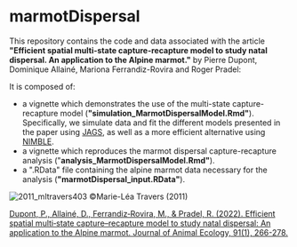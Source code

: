 # marmotDispersal
This repository contains the code and data associated with the article **"Efficient spatial multi-state capture-recapture model to study natal dispersal. An application to the Alpine marmot."** by Pierre Dupont, Dominique Allainé, Mariona Ferrandiz-Rovira and Roger Pradel:

It is composed of:
  - a vignette which demonstrates the use of the multi-state capture-recapture model (**"simulation_MarmotDispersalModel.Rmd"**). Specifically, we simulate data and fit the different models presented in the paper using [JAGS](https://mcmc-jags.sourceforge.io/), as well as a more efficient alternative using [NIMBLE](https://r-nimble.org/).
  - a vignette which reproduces the marmot dispersal capture-recapture analysis ("**analysis_MarmotDispersalModel.Rmd"**). 
  - a ".RData" file containing the alpine marmot data necessary for the analysis (**"marmotDispersal_input.RData"**).


![2011_mltravers403](https://github.com/user-attachments/assets/7236807b-4fd4-4350-838e-cddf37226fbc)
©Marie-Léa Travers (2011)


[Dupont, P., Allainé, D., Ferrandiz‐Rovira, M., & Pradel, R. (2022). Efficient spatial multi‐state capture–recapture model to study natal dispersal: An application to the Alpine marmot. Journal of Animal Ecology, 91(1), 266-278.](https://besjournals.onlinelibrary.wiley.com/doi/full/10.1111/1365-2656.13629)
